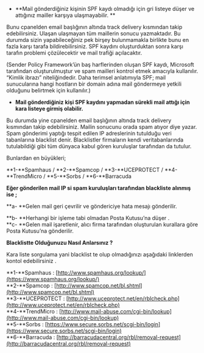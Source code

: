 * **Mail gönderdiğiniz kişinin SPF kaydı olmadığı için gri listeye düşer ve attığınız mailler karşıya ulaşmayabilir. **

Bunu cpanelden email başlığının altında track delivery kısmından takip edebilirsiniz. Ulaşan ulaşmayan tüm maillerin sonucu yazmaktadır. Bu durumda sizin yapabileceğiniz pek birşey bulunmamakla birlikte bunu en fazla karşı tarafa bildirebilirsiniz. SPF kaydını oluşturduktan sonra karşı tarafın problemi çözülecektir ve mail trafiği açılacaktır.

\(Sender Policy Framework’ün baş harflerinden oluşan SPF kaydı, Microsoft tarafından oluşturulmuştur ve spam mailleri kontrol etmek amacıyla kullanılır. “Kimlik ibrazı” niteliğindedir. Daha terimsel anlatımıyla SPF; mail sunucularına hangi hostların bir domain adına mail göndermeye yetkili olduğunu belirtmek için kullanılır.\)

* **Mail gönderdiğiniz kişi SPF kaydını yapmadan sürekli mail attığı için kara listeye girmiş olabilir.**

Bu durumda yine cpanelden email başlığının altında track delivery kısmından takip edebilirsiniz. Mailin sonucunu orada spam atıyor diye yazar. Spam gönderimi yaptığı tespit edilen IP adreslerinin tutulduğu veri tabanlarına  blacklist denir. Blacklistler firmaların kendi veritabanlarında tutulabildiği gibi tüm dünyaca kabul gören kuruluşlar tarafından da tutulur.

Bunlardan en büyükleri;

**1-**Spamhaus / **2-**Spamcop / **3-**UCEPROTECT / **4-**TrendMicro / **5-**Sorbs / **6-**Barracuda

**Eğer gönderilen mail IP si spam kuruluşları tarafından blackliste alınmış ise ;**

**a- **Gelen mail geri çevrilir ve göndericiye hata mesajı  gönderilir.

**b- **Herhangi bir işleme tabi olmadan Posta Kutusu’na düşer .  
**c- **Gelen mail işaretlenir, alıcı firma tarafından oluşturulan kurallara göre Posta Kutusu’na gönderilir.

**Blacklistte Olduğunuzu Nasıl Anlarsınız ?**

Kara liste sorgulama yani blacklist te olup olmadığınızı aşağıdaki linklerden kontol edebilirsiniz .

**1-**Spamhaus : [http://www.spamhaus.org/lookup/](https://www.spamhaus.org/lookup/)  
**2-**Spamcop : [http://www.spamcop.net/bl.shtml](http://www.spamcop.net/bl.shtml)  
**3-**UCEPROTECT : [http://www.uceprotect.net/en/rblcheck.php](http://www.uceprotect.net/en/rblcheck.php)  
**4-**TrendMicro : [http://www.mail-abuse.com/cgi-bin/lookup](http://www.mail-abuse.com/cgi-bin/lookup)  
**5-**Sorbs : [https://www.secure.sorbs.net/scgi-bin/login](https://www.secure.sorbs.net/scgi-bin/login)  
**6-**Barracuda : [http://barracudacentral.org/rbl/removal-request](http://barracudacentral.org/rbl/removal-request)

